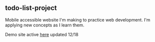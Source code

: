 ## todo-list-project

Mobile accessible website I'm making to practice web development. I'm applying new concepts as I learn them.

Demo site active <a href="https://holley-todo-project.neocities.org/" target="_blank">here</a> updated 12/18
